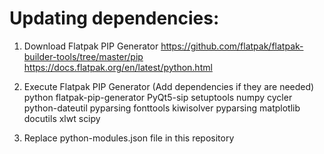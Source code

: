 # Updating dependencies:
1) Download Flatpak PIP Generator
https://github.com/flatpak/flatpak-builder-tools/tree/master/pip
https://docs.flatpak.org/en/latest/python.html


2) Execute Flatpak PIP Generator (Add dependencies if they are needed)
python flatpak-pip-generator PyQt5-sip setuptools numpy cycler python-dateutil pyparsing fonttools kiwisolver pyparsing matplotlib docutils xlwt scipy

3) Replace python-modules.json file in this repository